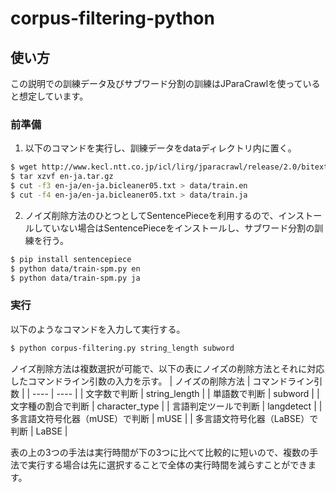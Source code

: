 # corpus-filtering-python

## 使い方
この説明での訓練データ及びサブワード分割の訓練はJParaCrawlを使っていると想定しています。
### 前準備
1. 以下のコマンドを実行し、訓練データをdataディレクトリ内に置く。
```bash
$ wget http://www.kecl.ntt.co.jp/icl/lirg/jparacrawl/release/2.0/bitext/en-ja.tar.gz
$ tar xzvf en-ja.tar.gz
$ cut -f3 en-ja/en-ja.bicleaner05.txt > data/train.en
$ cut -f4 en-ja/en-ja.bicleaner05.txt > data/train.ja
```
2. ノイズ削除方法のひとつとしてSentencePieceを利用するので、インストールしていない場合はSentencePieceをインストールし、サブワード分割の訓練を行う。
```bash
$ pip install sentencepiece
$ python data/train-spm.py en
$ python data/train-spm.py ja
```
### 実行
以下のようなコマンドを入力して実行する。
```bash
$ python corpus-filtering.py string_length subword
```
ノイズ削除方法は複数選択が可能で、以下の表にノイズの削除方法とそれに対応したコマンドライン引数の入力を示す。
|  ノイズの削除方法  |  コマンドライン引数  |
| ---- | ---- |
|  文字数で判断  |  string_length  |
|  単語数で判断  |  subword  |
|  文字種の割合で判断  |  character_type  |
|  言語判定ツールで判断  |  langdetect  |
|  多言語文符号化器（mUSE）で判断  |  mUSE  |
|  多言語文符号化器（LaBSE）で判断  |  LaBSE  |

表の上の3つの手法は実行時間が下の3つに比べて比較的に短いので、複数の手法で実行する場合は先に選択することで全体の実行時間を減らすことができます。
